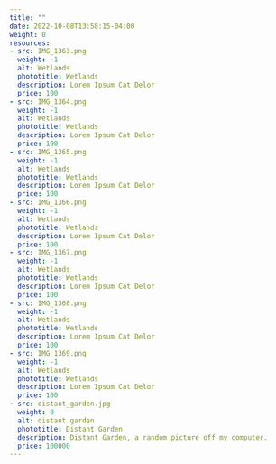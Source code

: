 ```yaml
---
title: ""
date: 2022-10-08T13:58:15-04:00
weight: 0
resources:
- src: IMG_1363.png
  weight: -1
  alt: Wetlands
  phototitle: Wetlands
  description: Lorem Ipsum Cat Delor
  price: 100
- src: IMG_1364.png
  weight: -1
  alt: Wetlands
  phototitle: Wetlands
  description: Lorem Ipsum Cat Delor
  price: 100
- src: IMG_1365.png
  weight: -1
  alt: Wetlands
  phototitle: Wetlands
  description: Lorem Ipsum Cat Delor
  price: 100
- src: IMG_1366.png
  weight: -1
  alt: Wetlands
  phototitle: Wetlands
  description: Lorem Ipsum Cat Delor
  price: 100
- src: IMG_1367.png
  weight: -1
  alt: Wetlands
  phototitle: Wetlands
  description: Lorem Ipsum Cat Delor
  price: 100
- src: IMG_1368.png
  weight: -1
  alt: Wetlands
  phototitle: Wetlands
  description: Lorem Ipsum Cat Delor
  price: 100
- src: IMG_1369.png
  weight: -1
  alt: Wetlands
  phototitle: Wetlands
  description: Lorem Ipsum Cat Delor
  price: 100
- src: distant_garden.jpg
  weight: 0
  alt: distant garden
  phototitle: Distant Garden
  description: Distant Garden, a random picture off my computer.
  price: 100000
---
```

